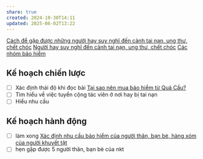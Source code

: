 ```yaml
---
share: true
created: 2024-10-30T14:11
updated: 2025-06-02T13:22
---
```

[Cách để gặp được những người hay suy nghĩ đến cảnh tai nạn, ung thư, chết chóc](./Ng%C6%B0%E1%BB%9Di%20hay%20suy%20ngh%C4%A9%20%C4%91%E1%BA%BFn%20c%E1%BA%A3nh%20tai%20n%E1%BA%A1n,%20ung%20th%C6%B0,%20ch%E1%BA%BFt%20ch%C3%B3c/C%C3%A1ch%20%C4%91%E1%BB%83%20g%E1%BA%B7p%20%C4%91%C6%B0%E1%BB%A3c%20nh%E1%BB%AFng%20ng%C6%B0%E1%BB%9Di%20hay%20suy%20ngh%C4%A9%20%C4%91%E1%BA%BFn%20c%E1%BA%A3nh%20tai%20n%E1%BA%A1n,%20ung%20th%C6%B0,%20ch%E1%BA%BFt%20ch%C3%B3c.md)
[Người hay suy nghĩ đến cảnh tai nạn, ung thư, chết chóc](../Tuy%E1%BB%83n%20c%E1%BB%99ng%20t%C3%A1c%20vi%C3%AAn/T%E1%BB%87p%20kh%C3%A1ch%20h%C3%A0ng%20ti%E1%BB%81m%20n%C4%83ng/Ng%C6%B0%E1%BB%9Di%20hay%20suy%20ngh%C4%A9%20%C4%91%E1%BA%BFn%20c%E1%BA%A3nh%20tai%20n%E1%BA%A1n,%20ung%20th%C6%B0,%20ch%E1%BA%BFt%20ch%C3%B3c.md)
[Các nhóm bảo hiểm](../../../%CE%9E%20K%E1%BA%BFt%20qu%E1%BA%A3%20truy%E1%BB%81n%20th%C3%B4ng/C%C3%A1c%20nh%C3%B3m%20b%E1%BA%A3o%20hi%E1%BB%83m.md)

## Kế hoạch chiến lược
- [ ] Xác định thái độ khi đọc bài [Tại sao nên mua bảo hiểm từ Quả Cầu?](../../../../%F0%9F%93%9CT%C3%A0i%20nguy%C3%AAn/Qu%C3%A0%20t%E1%BA%B7ng/B%E1%BA%A3o%20hi%E1%BB%83m/index.md)
- [ ] Tìm hiểu về việc tuyển cộng tác viên ở nơi hay bị tai nạn
- [ ] Hiểu nhu cầu 
## Kế hoạch hành động
- [ ] làm xong [Xác định nhu cầu bảo hiểm của người thân, bạn bè, hàng xóm của người khuyết tật](../Tuy%E1%BB%83n%20d%E1%BB%A5ng/Ng%C6%B0%E1%BB%9Di%20khuy%E1%BA%BFt%20t%E1%BA%ADt/Nghi%C3%AAn%20c%E1%BB%A9u%20ng%C6%B0%E1%BB%9Di%20d%C3%B9ng/X%C3%A1c%20%C4%91%E1%BB%8Bnh%20nhu%20c%E1%BA%A7u%20b%E1%BA%A3o%20hi%E1%BB%83m%20c%E1%BB%A7a%20ng%C6%B0%E1%BB%9Di%20th%C3%A2n,%20b%E1%BA%A1n%20b%C3%A8,%20h%C3%A0ng%20x%C3%B3m%20c%E1%BB%A7a%20ng%C6%B0%E1%BB%9Di%20khuy%E1%BA%BFt%20t%E1%BA%ADt.md)
- [ ] hẹn gặp được 5 người thân, bạn bè của nkt